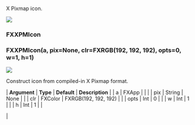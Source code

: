 X Pixmap icon.

![](../SIMACAERefImages/gui-fxxpmicon.png)

### FXXPMIcon

###   

### FXXPMIcon(a, pix=None, clr=FXRGB(192, 192, 192), opts=0, w=1, h=1)  
![](../IconsReference/butix_top_wline.png)

Construct icon from compiled-in X Pixmap format.

| **Argument** | **Type** | **Default** | **Description** |
| a | FXApp |   |   |
| pix | String | None |   |
| clr | FXColor | FXRGB(192, 192, 192) |   |
| opts | Int | 0 |   |
| w | Int | 1 |   |
| h | Int | 1 |   |



 |